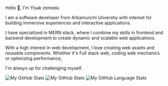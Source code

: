 Hello 👋, I'm Yisak zemedu

I am a software developer from Arbamunchi Unverstiy with interest for building immersive experiences and interactive applications. 

I have specialized in MERN stack, where I combine my skills in frontend and backend development to create dynamic and scalable web applications. 

With a high interest in web development, I love creating web assets and reusable components. Whether it's Full stack web, coding web mechanics or optimizing performance,

I'm always up for challenging myself.









![My GitHub Stats](https://github-readme-stats.vercel.app/api/?username=yisak-67)
![My GitHub Stats](https://github-readme-stats.vercel.app/api/?username=yisak-67&count_private=true&theme=tokyonight&showicons=true)
![My GitHub Language Stats](https://github-readme-stats.vercel.app/api/top-langs/?username=yisak-67&langs_count=5&theme=tokyonight)
